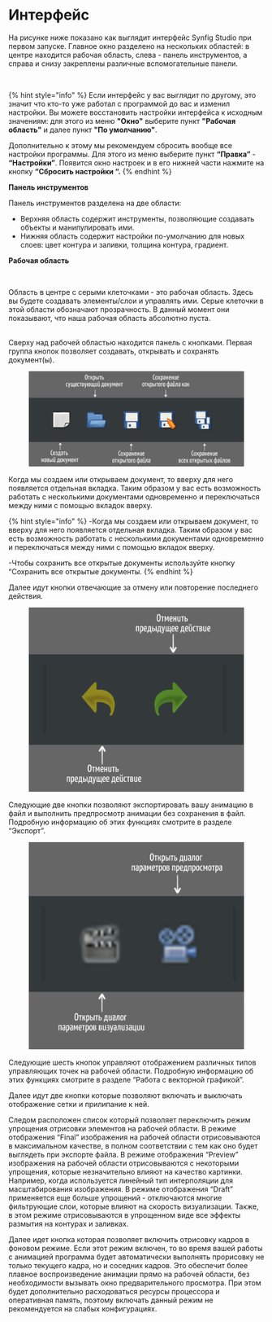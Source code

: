 # Интерфейс

На рисунке ниже показано как выглядит интерфейс Synfig Studio при первом запуске. Главное окно разделено на нескольких областей: в центре находится рабочая область, слева - панель инструментов, а справа и снизу закреплены различные вспомогательные панели.

<figure><img src="https://lh7-us.googleusercontent.com/gYhF1GHit2OryYAJUXy_EZRYnzJKFrNApxDI6FL26BN985FBKvvJJNmBCRyHQ3v2wqTdrJeEouxxd8X15zIBTYU3D_Z434fEpbc8-4go12nYmU5qt7YopTQrkgAdad0CxVaz26tTtITPyUmqeDpeaB4" alt="" width="563"><figcaption></figcaption></figure>

{% hint style="info" %}
Если интерфейс у вас выглядит по другому, это значит что кто-то уже работал с программой до вас и изменил настройки. Вы можете восстановить настройки интерфейса к исходным значениям: для этого из меню **"Окно"** выберите пункт **"Рабочая область"** и далее пункт **"По умолчанию"**.

Дополнительно к этому мы рекомендуем сбросить вообще все настройки программы. Для этого из меню выберите пункт **“Правка”** - **“Настройки”**. Появится окно настроек и в его  нижней части нажмите на кнопку **“Сбросить настройки “.**
{% endhint %}

**Панель инструментов**

Панель инструментов разделена на две области:

* Верхняя область содержит инструменты, позволяющие создавать объекты и манипулировать ими.&#x20;
* Нижняя область содержит настройки по-умолчанию для новых слоев: цвет контура и заливки, толщина контура, градиент.&#x20;

**Рабочая область**

<figure><img src="https://lh7-us.googleusercontent.com/INUpR2MGWUxVErOfcDufHnnkMaMeY4C6-qBSwV5m1TcT8oU1Fen7hqE8BAgp0Ex9iwIRHTRFYPPSua9SfKTBux7V4i13AzpIrpVnnqYEVgbw4FMOk4nQr_WXiPEd50TQQgAqQ0tjO-2aE_qlHnFR7eU" alt=""><figcaption></figcaption></figure>

Область в центре с серыми клеточками - это рабочая область. Здесь вы будете создавать элементы/слои и управлять ими. Серые клеточки в этой области обозначают прозрачность. В данный момент они показывают, что наша рабочая область абсолютно пуста.

\
Сверху над рабочей областью находится панель с кнопками. Первая группа кнопок  позволяет создавать, открывать и сохранять документ(ы).

<figure><img src="../.gitbook/assets/01.png" alt=""><figcaption></figcaption></figure>

Когда мы создаем или открываем документ, то вверху для него появляется отдельная вкладка. Таким образом у вас есть возможность работать с несколькими документами одновременно и переключаться между ними с помощью вкладок вверху.

{% hint style="info" %}
\-Когда мы создаем или открываем документ, то вверху для него появляется отдельная вкладка. Таким образом у вас есть возможность работать с несколькими документами одновременно и переключаться между ними с помощью вкладок вверху.

\-Чтобы сохранить все открытые документы используйте кнопку “Сохранить все открытые документы.
{% endhint %}

Далее идут кнопки отвечающие за отмену или повторение последнего действия.

<figure><img src="../.gitbook/assets/02.png" alt=""><figcaption></figcaption></figure>

Следующие две кнопки позволяют экспортировать вашу анимацию в файл и выполнить предпросмотр анимации без сохранения в файл. Подробную информацию об этих функциях смотрите в разделе “Экспорт”.

<figure><img src="../.gitbook/assets/03.png" alt=""><figcaption></figcaption></figure>

Следующие шесть кнопок управляют отображением различных типов управляющих точек на рабочей области. Подробную информацию об этих функциях смотрите в разделе “Работа с векторной графикой”.

Далее идут две кнопки которые позволяют включать и выключать отображение сетки и прилипание к ней.&#x20;

Следом расположен список который позволяет переключить режим упрощения отрисовки элементов на рабочей области. В режиме отображения “Final” изображения на рабочей области отрисовываются в максимальном качестве, в полном соответствии с тем как оно будет выглядеть при экспорте файла. В режиме отображения “Preview” изображения на рабочей области отрисовываются с некоторыми упрощения, которые незначительно влияют на качество картинки. Например, когда используется линейный тип интерполяции для масштабирования изображения. В режиме отображения “Draft” применяется еще больше упрощений - отключаются многие фильтрующие слои, которые влияют на скорость визуализации. Также, в этом режиме отрисовываются в упрощенном виде все эффекты размытия на контурах и заливках.

Далее идет кнопка которая позволяет включить отрисовку кадров в фоновом режиме. Если этот режим включен, то во время вашей работы с анимацией программа будет автоматически выполнять прорисовку не только текущего кадра, но и соседних кадров. Это обеспечит более плавное воспроизведение анимации прямо на рабочей области, без необходимости вызывать окно предварительного просмотра. При этом будет дополнительно расходоваться ресурсы процессора и оперативная память, поэтому включать данный режим не рекомендуется на слабых конфигурациях.
